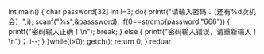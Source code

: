 int main()
{
  char password[32]
  int i=3;
  do{
      printf("请输入密码：（还有%d次机会）",i);
      scanf("%s",&passsword);
  if(0==strcmp(password,"666"))
{
  printf("密码输入正确！\n");
  break;
}
  else
{
 printf("密码输入错误，请重新输入！\n")；
i--;
} 
}while(i>0);
getch();
return 0;
}
reduar